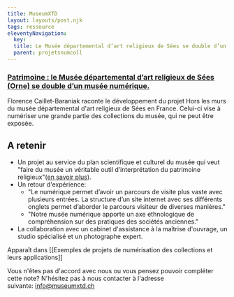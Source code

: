 ```yaml
---
title: MuseumXTD
layout: layouts/post.njk
tags: ressource
eleventyNavigation:
  key: 
  title: Le Musée départemental d’art religieux de Sées se double d’un musée numérique
  parent: projetsnumcoll
---
```

### [Patrimoine : le Musée départemental d’art religieux de Sées (Orne) se double d’un musée numérique.](https://www.culturematin.com/publics/mediation/pratiques/patrimoine-le-musee-departemental-d-art-religieux-de-sees-orne-se-double-d-un-musee-numerique.html?nl=102360&utm_source=email&utm_id=262150&utm_campaign=newsletter-culturematin-2022-08-31)
Florence Caillet-Baraniak raconte le développement du projet Hors les murs du musée départemental d'art religieux de Sées en France. Celui-ci vise à numériser une grande partie des collections du musée, qui ne peut être exposée.

## A retenir  
-  Un projet au service du plan scientifique et culturel du musée qui veut "faire du musée un véritable outil d’interprétation du patrimoine religieux"([en savoir plus](https://archives.orne.fr/musee-departemental-dart-religieux)). 
- Un retour d'expérience:
    -   "Le numérique permet d’avoir un parcours de visite plus vaste avec plusieurs entrées. La structure d’un site internet avec ses différents onglets permet d’aborder le parcours visiteur de diverses manières."
    - "Notre musée numérique apporte un axe ethnologique de compréhension sur des pratiques des sociétés anciennes."
- La collaboration avec un cabinet d'assistance à la maîtrise d'ouvrage, un studio spécialisé et un photographe expert. 




Apparaît dans [[Exemples de projets de numérisation des collections et leurs applications]]

Vous n'êtes pas d'accord avec nous ou vous pensez pouvoir compléter cette note? N'hésitez pas à nous contacter à l'adresse suivante: [info@museumxtd.ch](mailto:info@museumxtd.ch)